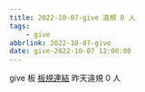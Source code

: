 ```yaml
---
title: 2022-10-07-give 違規 0 人
tags:
    - give
abbrlink: 2022-10-07-give
date: give-2022-10-07 12:00:00
---
```

give 板 [板規連結](https://www.ptt.cc/bbs/give/M.1612495900.A.C32.html)
昨天違規 0 人

